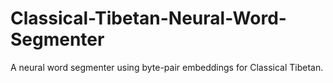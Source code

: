 # Classical-Tibetan-Neural-Word-Segmenter
 A neural word segmenter using byte-pair embeddings for Classical Tibetan.
